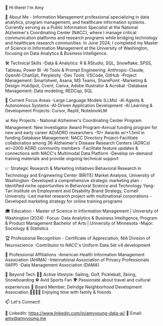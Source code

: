👋 Hi there! I'm Amy

🚀 About Me - 
Information Management professional specializing in data analytics, program management, and healthcare information systems. Currently serving as a Public Information Specialist at the National Alzheimer's Coordinating Center (NACC), where I manage critical communication platforms and research programs while bridging technology and healthcare research communities. In June 2024, I completed my Master of Science in Information Management at the University of Washington, focusing on Data Analytics & Business Intelligence.

🛠️ Technical Skills
  -Data & Analytics: R & RStudio, SQL, Snowflake, SPSS, Tableau, Power BI
  -AI Tools & Prompt Engineering: Anthropic-Claude, OpenAI-ChatGpt, Perplexity
  -Dev Tools: VSCode, GitHub
  -Project Management: Smartsheet, Asana, MS Teams, SharePoint
  -Marketing & Design: HubSpot, Cvent, Canva, Adobe Illustrator & Acrobat
  -Database Management: Data modeling, REDCap, SQL

🌱 Current Focus Areas
  -Large Language Models (LLMs)
  -AI Agents & Autonomous Systems
  -AI-Driven Application Development
  -AI Learning & Development Projects: Cursor, Replit, NotebookLM

📊 Key Projects - 
National Alzheimer's Coordinating Center
 Program Management: New Investigator Award Program-Annual funding program for new and early career AD/ADRD researchers
  -10+ Awards w/+1.5mil in funding
 Database Management: NACC Directory Project-Facilitate collaboration among 36 Alzheimer's Disease Research Centers (ADRCs) w/~2000 ADRD community members
  -Facilitate feature updates & connections with NACC's Multimodal Data Platform
  -Develop on-demand training materials and provide ongoing technical support

📈 Strategic Research & Marketing Initiatives
 Behavioral Research in Technology and Engineering Center (BRiTE) Market Analysis, University of Washington
  -Developed a comprehensive strategic marketing plan
  -Identified niche opportunities in Behavioral Science and Technology
 Yang-Tan Institute on Employment and Disability Brand Strategy, Cornell University
  -Led market research project with multinational corporations
  -Developed marketing strategy for online training programs

🎓 Education - 
  Master of Science in Information Management | University of Washington (2024)
  -Focus: Data Analytics & Business Intelligence, Program & Product Management
 Bachelor of Arts | University of Minnesota
  -Major: Sociology & Statistics

🏆 Professional Recognition - 
 Certificate of Appreciation, NIA Division of Neuroscience
  -Contributor to NACC's Uniform Data Set v4 development

🤝 Professional Affiliations
  -American Health Information Management Association (AHIMA)
  -International Association of Privacy Professionals (IAPP)
  -Data Management Association (DAMA)

🎨 Beyond Tech
 🏃‍♂️ Active lifestyle: Sailing, Golf, Pickleball, Skiing, Snowboarding
 ⚽ Avid Sports Fan
 🌍 Passionate about travel and cultural experiences
 🤝 Board Member, Delridge Neighborhood Development Association
 👨‍👩‍👧‍👦 Enjoying time with family & friends

📫 Let's Connect!

💼 LinkedIn: https://www.linkedin.com/in/amyyoung-data-ai/
📧 Email: amy@amyyoung.me

